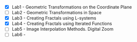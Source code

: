 - [x] Lab1 - Geometric Transformations on the Coordinate Plane
- [ ] Lab2 - Geometric Transformations in Space
- [x] Lab3 - Creating Fractals using L-systems
- [x] Lab4 - Creating Fractals using Iterated Functions
- [ ] Lab5 - Image Interpolation Methods. Digital Zoom
- [ ] Lab6 -
